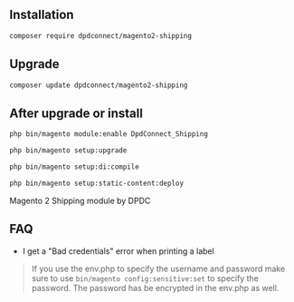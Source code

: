 Installation
------------

```bash
composer require dpdconnect/magento2-shipping
```

Upgrade
-------

```bash
composer update dpdconnect/magento2-shipping
```

After upgrade or install
------------------------

```bash
php bin/magento module:enable DpdConnect_Shipping
```
```bash
php bin/magento setup:upgrade
```
```bash
php bin/magento setup:di:compile
```
```bash
php bin/magento setup:static-content:deploy
```

Magento 2 Shipping module by DPDC


FAQ
--

* I get a "Bad credentials" error when printing a label
> If you use the env.php to specify the username and password make sure to use `bin/magento config:sensitive:set` to specify the password.
> The password has be encrypted in the env.php as well.
